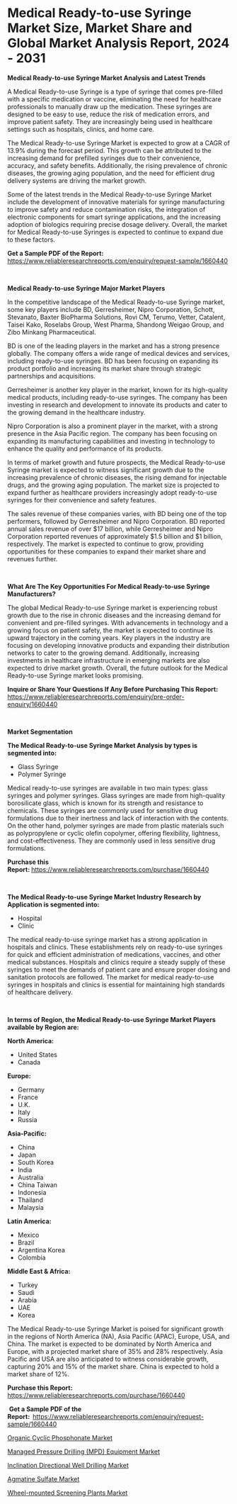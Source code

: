 <p><h1>Medical Ready-to-use Syringe Market Size, Market Share and Global Market Analysis Report, 2024 - 2031</h1></p><p><strong>Medical Ready-to-use Syringe Market Analysis and Latest Trends</strong></p>
<p><p>A Medical Ready-to-use Syringe is a type of syringe that comes pre-filled with a specific medication or vaccine, eliminating the need for healthcare professionals to manually draw up the medication. These syringes are designed to be easy to use, reduce the risk of medication errors, and improve patient safety. They are increasingly being used in healthcare settings such as hospitals, clinics, and home care.</p><p>The Medical Ready-to-use Syringe Market is expected to grow at a CAGR of 13.9% during the forecast period. This growth can be attributed to the increasing demand for prefilled syringes due to their convenience, accuracy, and safety benefits. Additionally, the rising prevalence of chronic diseases, the growing aging population, and the need for efficient drug delivery systems are driving the market growth.</p><p>Some of the latest trends in the Medical Ready-to-use Syringe Market include the development of innovative materials for syringe manufacturing to improve safety and reduce contamination risks, the integration of electronic components for smart syringe applications, and the increasing adoption of biologics requiring precise dosage delivery. Overall, the market for Medical Ready-to-use Syringes is expected to continue to expand due to these factors.</p></p>
<p><strong>Get a Sample PDF of the Report:&nbsp;</strong> <a href="https://www.reliableresearchreports.com/enquiry/request-sample/1660440">https://www.reliableresearchreports.com/enquiry/request-sample/1660440</a></p>
<p>&nbsp;</p>
<p><strong>Medical Ready-to-use Syringe Major Market Players</strong></p>
<p><p>In the competitive landscape of the Medical Ready-to-use Syringe market, some key players include BD, Gerresheimer, Nipro Corporation, Schott, Stevanato, Baxter BioPharma Solutions, Rovi CM, Terumo, Vetter, Catalent, Taisei Kako, Roselabs Group, West Pharma, Shandong Weigao Group, and Zibo Minkang Pharmaceutical.</p><p>BD is one of the leading players in the market and has a strong presence globally. The company offers a wide range of medical devices and services, including ready-to-use syringes. BD has been focusing on expanding its product portfolio and increasing its market share through strategic partnerships and acquisitions.</p><p>Gerresheimer is another key player in the market, known for its high-quality medical products, including ready-to-use syringes. The company has been investing in research and development to innovate its products and cater to the growing demand in the healthcare industry.</p><p>Nipro Corporation is also a prominent player in the market, with a strong presence in the Asia Pacific region. The company has been focusing on expanding its manufacturing capabilities and investing in technology to enhance the quality and performance of its products.</p><p>In terms of market growth and future prospects, the Medical Ready-to-use Syringe market is expected to witness significant growth due to the increasing prevalence of chronic diseases, the rising demand for injectable drugs, and the growing aging population. The market size is projected to expand further as healthcare providers increasingly adopt ready-to-use syringes for their convenience and safety features.</p><p>The sales revenue of these companies varies, with BD being one of the top performers, followed by Gerresheimer and Nipro Corporation. BD reported annual sales revenue of over $17 billion, while Gerresheimer and Nipro Corporation reported revenues of approximately $1.5 billion and $1 billion, respectively. The market is expected to continue to grow, providing opportunities for these companies to expand their market share and revenues further.</p></p>
<p>&nbsp;</p>
<p><strong>What Are The Key Opportunities For Medical Ready-to-use Syringe Manufacturers?</strong></p>
<p><p>The global Medical Ready-to-use Syringe market is experiencing robust growth due to the rise in chronic diseases and the increasing demand for convenient and pre-filled syringes. With advancements in technology and a growing focus on patient safety, the market is expected to continue its upward trajectory in the coming years. Key players in the industry are focusing on developing innovative products and expanding their distribution networks to cater to the growing demand. Additionally, increasing investments in healthcare infrastructure in emerging markets are also expected to drive market growth. Overall, the future outlook for the Medical Ready-to-use Syringe market looks promising.</p></p>
<p><strong>Inquire or Share Your Questions If Any Before Purchasing This Report:</strong> <a href="https://www.reliableresearchreports.com/enquiry/pre-order-enquiry/1660440">https://www.reliableresearchreports.com/enquiry/pre-order-enquiry/1660440</a></p>
<p>&nbsp;</p>
<p><strong>Market Segmentation</strong></p>
<p><strong>The Medical Ready-to-use Syringe Market Analysis by types is segmented into:</strong></p>
<p><ul><li>Glass Syringe</li><li>Polymer Syringe</li></ul></p>
<p><p>Medical ready-to-use syringes are available in two main types: glass syringes and polymer syringes. Glass syringes are made from high-quality borosilicate glass, which is known for its strength and resistance to chemicals. These syringes are commonly used for sensitive drug formulations due to their inertness and lack of interaction with the contents. On the other hand, polymer syringes are made from plastic materials such as polypropylene or cyclic olefin copolymer, offering flexibility, lightness, and cost-effectiveness. They are commonly used in less sensitive drug formulations.</p></p>
<p><strong>Purchase this Report:&nbsp;</strong><a href="https://www.reliableresearchreports.com/purchase/1660440">https://www.reliableresearchreports.com/purchase/1660440</a></p>
<p>&nbsp;</p>
<p><strong>The Medical Ready-to-use Syringe Market Industry Research by Application is segmented into:</strong></p>
<p><ul><li>Hospital</li><li>Clinic</li></ul></p>
<p><p>The medical ready-to-use syringe market has a strong application in hospitals and clinics. These establishments rely on ready-to-use syringes for quick and efficient administration of medications, vaccines, and other medical substances. Hospitals and clinics require a steady supply of these syringes to meet the demands of patient care and ensure proper dosing and sanitation protocols are followed. The market for medical ready-to-use syringes in hospitals and clinics is essential for maintaining high standards of healthcare delivery.</p></p>
<p>&nbsp;</p>
<p><strong>In terms of Region, the Medical Ready-to-use Syringe Market Players available by Region are:</strong></p>
<p>
    <p> <strong> North America: </strong>
        <ul>
            <li>United States</li>
            <li>Canada</li>
        </ul>
        </p> 
    <p> <strong> Europe: </strong>
        <ul>
            <li>Germany</li>
            <li>France</li>
            <li>U.K.</li>
            <li>Italy</li>
            <li>Russia</li>
        </ul>
        </p> 
    <p> <strong> Asia-Pacific: </strong>
        <ul>
            <li>China</li>
            <li>Japan</li>
            <li>South Korea</li>
            <li>India</li>
            <li>Australia</li>
            <li>China Taiwan</li>
            <li>Indonesia</li>
            <li>Thailand</li>
            <li>Malaysia</li>
        </ul>
        </p> 
    <p> <strong> Latin America: </strong>
        <ul>
            <li>Mexico</li>
            <li>Brazil</li>
            <li>Argentina Korea</li>
            <li>Colombia</li>
        </ul>
        </p> 
    <p> <strong> Middle East & Africa: </strong>
        <ul>
            <li>Turkey</li>
            <li>Saudi</li>
            <li>Arabia</li>
            <li>UAE</li>
            <li>Korea</li>
        </ul>
    </p>
    </p>
<p><p>The Medical Ready-to-use Syringe Market is poised for significant growth in the regions of North America (NA), Asia Pacific (APAC), Europe, USA, and China. The market is expected to be dominated by North America and Europe, with a projected market share of 35% and 28% respectively. Asia Pacific and USA are also anticipated to witness considerable growth, capturing 20% and 15% of the market share. China is expected to hold a market share of 12%.</p></p>
<p><strong>Purchase this Report: </strong><a href="https://www.reliableresearchreports.com/purchase/1660440">https://www.reliableresearchreports.com/purchase/1660440</a></p>
<p>&nbsp;<strong>Get a Sample PDF of the Report:&nbsp;&nbsp;</strong><a href="https://www.reliableresearchreports.com/enquiry/request-sample/1660440">https://www.reliableresearchreports.com/enquiry/request-sample/1660440</a></p>
<p><strong></strong></p>
<p><p><a href="https://view.publitas.com/reportprime-1/organic-cyclic-phosphonate-market-provides-detailed-segmentation-of-this-market-based-on-type-application-and-region-and-forecast-for-the-period-from-2024-2031/">Organic Cyclic Phosphonate Market</a></p><p><a href="https://cat-emmental-94b.notion.site/Managed-Pressure-Drilling-MPD-Equipment-Market-Centers-on-Aspects-such-as-Market-Growth-Market-Sh-63d3f5cca86747de96d2fe4a44fac08b">Managed Pressure Drilling (MPD) Equipment Market</a></p><p><a href="https://silk-columnist-571.notion.site/Inclination-Directional-Well-Drilling-Market-Size-Evaluating-its-Market-Trends-Growth-and-Project-b26c9ea33c0f4051858e80843f261b37">Inclination Directional Well Drilling Market</a></p><p><a href="https://view.publitas.com/reportprime-1/agmatine-sulfate-market-size-growth-outlook-from-2024-to-2031-projecting-at-markets-trends-analysis-by-application-regional-outlook-and-revenue/">Agmatine Sulfate Market</a></p><p><a href="https://silk-columnist-571.notion.site/Wheel-mounted-Screening-Plants-Market-Size-Growing-and-Forecasted-for-period-from-2024-2031-and-pr-8228fd53a6464445baaea3ac396a15aa">Wheel-mounted Screening Plants Market</a></p></p>